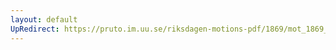 ```yaml
---
layout: default
UpRedirect: https://pruto.im.uu.se/riksdagen-motions-pdf/1869/mot_1869__ak__126.pdf
---
```

